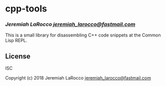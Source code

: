 # cpp-tools
### _Jeremiah LaRocco <jeremiah_larocco@fastmail.com>_

This is a small library for disassembling C++ code snippets at the Common Lisp REPL.

## License

ISC


Copyright (c) 2018 Jeremiah LaRocco <jeremiah_larocco@fastmail.com>


